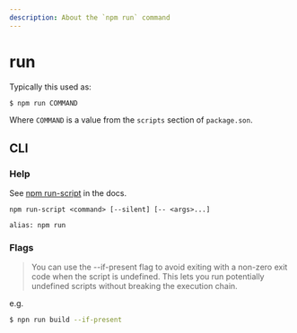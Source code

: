 ```yaml
---
description: About the `npm run` command
---
```

# run


Typically this used as:

```sh
$ npm run COMMAND
```

Where `COMMAND` is a value from the `scripts` section of `package.son`.


## CLI

### Help

See [npm run-script](https://docs.npmjs.com/cli/run-script) in the docs.

```
npm run-script <command> [--silent] [-- <args>...]

alias: npm run
```

### Flags

> You can use the --if-present flag to avoid exiting with a non-zero exit code when the script is undefined. This lets you run potentially undefined scripts without breaking the execution chain.

e.g.

```sh
$ npn run build --if-present
```
